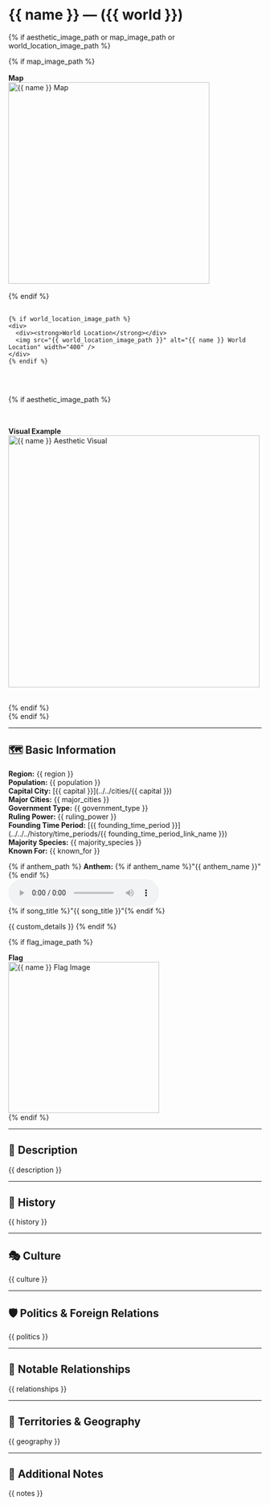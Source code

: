 # {{ name }} — ({{ world }})

{% if aesthetic_image_path or map_image_path or world_location_image_path %}
<div style="display: flex; gap: 2rem; align-items: flex-start; flex-wrap: wrap;">

  <div style="display: flex; flex-direction: column; gap: 1rem;">
    {% if map_image_path %}
    <div>
      <div><strong>Map</strong></div>
      <img src="{{ map_image_path }}" alt="{{ name }} Map" width="400" />
    </div>
    {% endif %}

    {% if world_location_image_path %}
    <div>
      <div><strong>World Location</strong></div>
      <img src="{{ world_location_image_path }}" alt="{{ name }} World Location" width="400" />
    </div>
    {% endif %}
  </div>

  {% if aesthetic_image_path %}
  <div>
    <div><strong>Visual Example</strong></div>
    <img src="{{ aesthetic_image_path }}" alt="{{ name }} Aesthetic Visual" width="500" />
  </div>
  {% endif %}

</div>
{% endif %}

---


## 🗺️ Basic Information
**Region:** {{ region }}  
**Population:** {{ population }}  
**Capital City:** [{{ capital }}](../../cities/{{ capital }})  
**Major Cities:** {{ major_cities }}  
**Government Type:** {{ government_type }}  
**Ruling Power:** {{ ruling_power }}  
**Founding Time Period:** [{{ founding_time_period }}](../../../history/time_periods/{{ founding_time_period_link_name }})  
**Majority Species:** {{ majority_species }}  
**Known For:** {{ known_for }}

{% if anthem_path %}
  **Anthem:** {% if anthem_name %}"{{ anthem_name }}"{% endif %}  
  <audio controls>
    <source src="{{ anthem_path }}" type="audio/mpeg">
    Your browser does not support the audio element.
  </audio>  
  {% if song_title %}"{{ song_title }}"{% endif %}

  {{ custom_details }}
{% endif %}

{% if flag_image_path %}
  <div>
    <strong>Flag</strong><br />
    <img src="{{ flag_image_path }}" alt="{{ name }} Flag Image" width="300" />
  </div>
{% endif %}

---

## 🧭 Description
{{ description }}

---

## 📜 History
{{ history }}

---

## 🎭 Culture
{{ culture }}

---

## 🛡️ Politics & Foreign Relations
{{ politics }}

---

## 🔗 Notable Relationships
{{ relationships }}

---

## 🌆 Territories & Geography
{{ geography }}

---

## 🧩 Additional Notes
{{ notes }}

